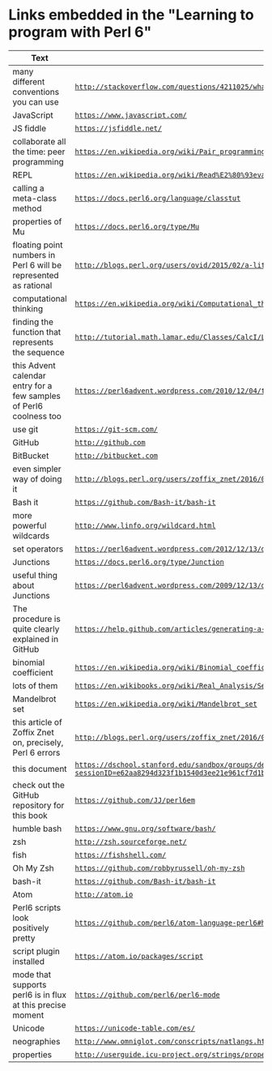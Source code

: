 # Links embedded in the "Learning to program with Perl 6"

| Text                        | Long URL          | Short URL      |
| --------------------------- | ----------------  | -------------- |
| many different conventions you can use | [`http://stackoverflow.com/questions/4211025/what-are-some-best-practices-to-follow-when-naming-variables`](http://stackoverflow.com/questions/4211025/what-are-some-best-practices-to-follow-when-naming-variables) | [`/goo.gl/CsXZ9M`](https://goo.gl/CsXZ9M) | 
| JavaScript | [`https://www.javascript.com/`](https://www.javascript.com/) | [`/goo.gl/xFmPUc`](https://goo.gl/xFmPUc) | 
| JS fiddle | [`https://jsfiddle.net/`](https://jsfiddle.net/) | [`/goo.gl/X6NCCp`](https://goo.gl/X6NCCp) | 
| collaborate all the time: peer programming | [`https://en.wikipedia.org/wiki/Pair_programming`](https://en.wikipedia.org/wiki/Pair_programming) | [`/goo.gl/ITtKb`](https://goo.gl/ITtKb) | 
| REPL | [`https://en.wikipedia.org/wiki/Read%E2%80%93eval%E2%80%93print_loop`](https://en.wikipedia.org/wiki/Read%E2%80%93eval%E2%80%93print_loop) | [`/goo.gl/4bxFP`](https://goo.gl/4bxFP) | 
| calling a meta-class method | [`https://docs.perl6.org/language/classtut`](https://docs.perl6.org/language/classtut) | [`/goo.gl/YNvTYL`](https://goo.gl/YNvTYL) | 
| properties of Mu | [`https://docs.perl6.org/type/Mu`](https://docs.perl6.org/type/Mu) | [`/goo.gl/rqPEY5`](https://goo.gl/rqPEY5) | 
| floating point numbers in Perl 6 will be represented as rational | [`http://blogs.perl.org/users/ovid/2015/02/a-little-thing-to-love-about-perl-6-and-cobol.html`](http://blogs.perl.org/users/ovid/2015/02/a-little-thing-to-love-about-perl-6-and-cobol.html) | [`/goo.gl/dJFkFW`](https://goo.gl/dJFkFW) | 
| computational thinking | [`https://en.wikipedia.org/wiki/Computational_thinking`](https://en.wikipedia.org/wiki/Computational_thinking) | [`/goo.gl/i1huQQ`](https://goo.gl/i1huQQ) | 
| finding the function that represents the sequence | [`http://tutorial.math.lamar.edu/Classes/CalcI/LimitsProperties.aspx#Limit_Props`](http://tutorial.math.lamar.edu/Classes/CalcI/LimitsProperties.aspx#Limit_Props) | [`/goo.gl/YDyN17`](https://goo.gl/YDyN17) | 
| this Advent calendar entry for a few samples of Perl6 coolness too | [`https://perl6advent.wordpress.com/2010/12/04/the-sequence-operator/`](https://perl6advent.wordpress.com/2010/12/04/the-sequence-operator/) | [`/goo.gl/TrHNdD`](https://goo.gl/TrHNdD) | 
| use git | [`https://git-scm.com/`](https://git-scm.com/) | [`/goo.gl/k6TRGo`](https://goo.gl/k6TRGo) | 
| GitHub | [`http://github.com`](http://github.com) | [`/goo.gl/KkZ8`](https://goo.gl/KkZ8) | 
| BitBucket | [`http://bitbucket.com`](http://bitbucket.com) | [`/goo.gl/Ua98O`](https://goo.gl/Ua98O) | 
| even simpler  way of doing it | [`http://blogs.perl.org/users/zoffix_znet/2016/02/perl-6-shortcuts-part-1.html`](http://blogs.perl.org/users/zoffix_znet/2016/02/perl-6-shortcuts-part-1.html) | [`/goo.gl/4u5VQi`](https://goo.gl/4u5VQi) | 
| Bash it | [`https://github.com/Bash-it/bash-it`](https://github.com/Bash-it/bash-it) | [`/goo.gl/c5ZKrj`](https://goo.gl/c5ZKrj) | 
| more powerful wildcards | [`http://www.linfo.org/wildcard.html`](http://www.linfo.org/wildcard.html) | [`/goo.gl/PhOk`](https://goo.gl/PhOk) | 
| set operators | [`https://perl6advent.wordpress.com/2012/12/13/day-13-bags-and-sets/`](https://perl6advent.wordpress.com/2012/12/13/day-13-bags-and-sets/) | [`/goo.gl/WLNdFA`](https://goo.gl/WLNdFA) | 
| Junctions | [`https://docs.perl6.org/type/Junction`](https://docs.perl6.org/type/Junction) | [`/goo.gl/jSTkfg`](https://goo.gl/jSTkfg) | 
| useful thing about Junctions | [`https://perl6advent.wordpress.com/2009/12/13/day-13-junctions/`](https://perl6advent.wordpress.com/2009/12/13/day-13-junctions/) | [`/goo.gl/GKfGEF`](https://goo.gl/GKfGEF) | 
| The procedure is quite clearly explained in GitHub | [`https://help.github.com/articles/generating-a-new-ssh-key-and-adding-it-to-the-ssh-agent/`](https://help.github.com/articles/generating-a-new-ssh-key-and-adding-it-to-the-ssh-agent/) | [`/goo.gl/r0PGlW`](https://goo.gl/r0PGlW) | 
| binomial coefficient | [`https://en.wikipedia.org/wiki/Binomial_coefficient`](https://en.wikipedia.org/wiki/Binomial_coefficient) | [`/goo.gl/8ws8Mc`](https://goo.gl/8ws8Mc) | 
| lots of them | [`https://en.wikibooks.org/wiki/Real_Analysis/Sequences`](https://en.wikibooks.org/wiki/Real_Analysis/Sequences) | [`/goo.gl/Y7nXrn`](https://goo.gl/Y7nXrn) | 
| Mandelbrot set | [`https://en.wikipedia.org/wiki/Mandelbrot_set`](https://en.wikipedia.org/wiki/Mandelbrot_set) | [`/goo.gl/Wm5ZQF`](https://goo.gl/Wm5ZQF) | 
| this article of Zoffix Znet on, precisely, Perl 6 errors | [`http://blogs.perl.org/users/zoffix_znet/2016/08/the-awesome-errors-of-perl-6.html`](http://blogs.perl.org/users/zoffix_znet/2016/08/the-awesome-errors-of-perl-6.html) | [`/goo.gl/XcG2vp`](https://goo.gl/XcG2vp) | 
| this document | [`https://dschool.stanford.edu/sandbox/groups/designresources/wiki/36873/attachments/74b3d/ModeGuideBOOTCAMP2010L.pdf?sessionID=e62aa8294d323f1b1540d3ee21e961cf7d1bce38`](https://dschool.stanford.edu/sandbox/groups/designresources/wiki/36873/attachments/74b3d/ModeGuideBOOTCAMP2010L.pdf?sessionID=e62aa8294d323f1b1540d3ee21e961cf7d1bce38) | [`/goo.gl/FfZNCu`](https://goo.gl/FfZNCu) | 
| check out the GitHub repository for this book | [`https://github.com/JJ/perl6em`](https://github.com/JJ/perl6em) | [`/goo.gl/dgnDD9`](https://goo.gl/dgnDD9) | 
| humble bash | [`https://www.gnu.org/software/bash/`](https://www.gnu.org/software/bash/) | [`/goo.gl/6RLx3F`](https://goo.gl/6RLx3F) | 
| zsh | [`http://zsh.sourceforge.net/`](http://zsh.sourceforge.net/) | [`/goo.gl/WJH6z`](https://goo.gl/WJH6z) | 
| fish | [`https://fishshell.com/`](https://fishshell.com/) | [`/goo.gl/rtNNRi`](https://goo.gl/rtNNRi) | 
| Oh My Zsh | [`https://github.com/robbyrussell/oh-my-zsh`](https://github.com/robbyrussell/oh-my-zsh) | [`/goo.gl/vETZQ`](https://goo.gl/vETZQ) | 
| bash-it | [`https://github.com/Bash-it/bash-it`](https://github.com/Bash-it/bash-it) | [`/goo.gl/c5ZKrj`](https://goo.gl/c5ZKrj) | 
| Atom | [`http://atom.io`](http://atom.io) | [`/goo.gl/GOgVPE`](https://goo.gl/GOgVPE) | 
| Perl6 scripts look positively pretty | [`https://github.com/perl6/atom-language-perl6#how-do-i-use-this`](https://github.com/perl6/atom-language-perl6#how-do-i-use-this) | [`/goo.gl/LYqp83`](https://goo.gl/LYqp83) | 
| script plugin installed | [`https://atom.io/packages/script`](https://atom.io/packages/script) | [`/goo.gl/54Wnzb`](https://goo.gl/54Wnzb) | 
| mode that supports perl6 is in flux at this precise moment | [`https://github.com/perl6/perl6-mode`](https://github.com/perl6/perl6-mode) | [`/goo.gl/zkdpjb`](https://goo.gl/zkdpjb) | 
| Unicode | [`https://unicode-table.com/es/`](https://unicode-table.com/es/) | [`/goo.gl/UMAuiW`](https://goo.gl/UMAuiW) | 
| neographies | [`http://www.omniglot.com/conscripts/natlangs.htm`](http://www.omniglot.com/conscripts/natlangs.htm) | [`/goo.gl/j8DOBY`](https://goo.gl/j8DOBY) | 
| properties | [`http://userguide.icu-project.org/strings/properties`](http://userguide.icu-project.org/strings/properties) | [`/goo.gl/3YcgAA`](https://goo.gl/3YcgAA) | 
